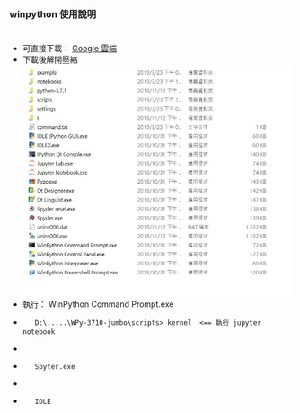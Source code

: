 ### winpython 使用說明
#
* 可直接下載： [Google 雲端](https://drive.google.com/open?id=1uBbERr3BpYymWXW-XNMubSF-pmJ1CHXC)
* 下載後解開壓縮
![image](https://github.com/jumbokh/micropython_class/blob/master/winpython/winpython.JPG)
* 執行： WinPython Command Prompt.exe
*        D:\.....\WPy-3710-jumbo\scripts> kernel  <== 執行 jupyter notebook
*        
*        Spyter.exe
*
*        IDLE 

